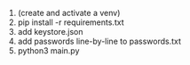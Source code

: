 1) (create and activate a venv)
2) pip install -r requirements.txt
3) add keystore.json
4) add passwords line-by-line to passwords.txt
5) python3 main.py
